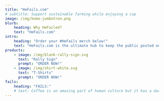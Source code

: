 ```yaml
---
title: "HeFails.com"
# subtitle: Support sustainable farming while enjoying a cup
image: /img/home-jumbotron.png
blurb:
    heading: Why HeFailed?
    text: "HeFails.com"
intro:
    heading: "Order your #HeFails merch below!"
    text: "HeFails.com is the ultimate hub to keep the public posted on the ongoing trainwreck that is Donald J Trump and his presidency. HeFails.com hopes you will join us and grow the #HeFails movement with the proliferation of our unique, well-constructed, and affordable ’He Fails’ rally/protest signs and printed graphic t-shirts. Let’s band together and stand against this existential crisis that our nation is facing. Countless members of Congress sit in complicity as the Trump Administration intensifies the conflagration of our divided and propagandized populace."
products:
    - image: /img/blank-rally-sign.svg
      text: "Rally Sign"
      prompt: "ORDER NOW!"
    - image: /img/shirt-white.svg
      text: "T-Shirts"
      prompt: "ORDER NOW!"
fails:
    heading: "FAILS:"
    # text: Coffee is an amazing part of human culture but it has a dark side too – one of colonialism and mindless abuse of natural resources and human lives. We want to turn this around and return the coffee trade to the drink’s exhilarating, empowering and unifying nature.
---
```


